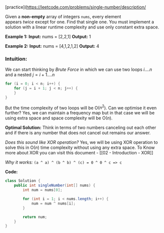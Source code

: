 
[practice](https://leetcode.com/problems/single-number/description/

Given a **non-empty** array of integers `nums`, every element appears _twice_ except for one. Find that single one.
You must implement a solution with a linear runtime complexity and use only constant extra space.

**Example 1:**
**Input:** nums = [2,2,1]
**Output:** 1

**Example 2:**
**Input:** nums = [4,1,2,1,2]
**Output:** 4
### Intuition:

We can start thinking by *Brute Force* in which we can use two loops $i....n$ and a nested $j = i + 1....n$ 

```java
for (i = 0; i < n; i++) {
	for (j = i + 1; j < n; j++) {
	}
}
```

But the time complexity of two loops will be O($n^2$). Can we optimise it even further?
Yes, we can maintain a frequency map but in that case we will be using extra space and space complexity will be O($n$).

**Optimal Solution:** Think in terms of two numbers canceling out each other and if there is any number that does not cancel out remains our answer.

*Does this sound like XOR operation?*
Yes, we will be using XOR operation to solve this in O($n$) time complexity without using any extra space. To Know more about XOR you can visit this document - [[02 - Introduction - XOR]]

*Why it works:*
`(a ^ a) ^ (b ^ b) ^ (c) = 0 ^ 0 ^ c => c`

**Code:**

```java
class Solution {
    public int singleNumber(int[] nums) {
        int num = nums[0];

        for (int i = 1; i < nums.length; i++) {
            num = num ^ nums[i];
        }

        return num;
    }
}
```